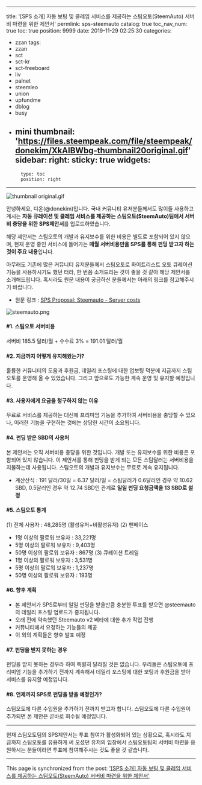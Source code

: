 
---
title: '[SPS 소개] 자동 보팅 및 클레임 서비스를 제공하는 스팀오토(SteemAuto) 서버비 마련을 위한 제안서'
permlink: sps-steemauto
catalog: true
toc_nav_num: true
toc: true
position: 9999
date: 2019-11-29 02:25:30
categories:
- zzan
tags:
- zzan
- sct
- sct-kr
- sct-freeboard
- liv
- palnet
- steemleo
- union
- upfundme
- dblog
- busy
- mini
thumbnail: 'https://files.steempeak.com/file/steempeak/donekim/XkAIBWbg-thumbnail20original.gif'
sidebar:
    right:
        sticky: true
widgets:
    -
        type: toc
        position: right
---


![thumbnail original.gif](https://files.steempeak.com/file/steempeak/donekim/XkAIBWbg-thumbnail20original.gif)


안녕하세요, 디온(@donekim)입니다. 국내 커뮤니티 유저분들께서도 많이들 사용하고 계시는 **자동 큐레이션 및 클레임 서비스를 제공하는 스팀오토(SteemAuto)팀에서 서버비 충당을 위한 SPS제안서**를 업로드하였습니다. 

해당 제안서는 스팀오토의 개발과 유지보수를 위한 비용은 별도로 포함되어 있지 않으며, 현재 운영 중인 서비스에 들어가는 **매월 서버비용만을 SPS를 통해 펀딩 받고자 하는 것이 주요 내용**입니다.

아무래도 기존에 많은 커뮤니티 유저분들께서 스팀오토로 화이트리스트 오토 큐레이션 기능을 사용하시기도 했던 터라, 한 번쯤 소개드리는 것이 좋을 것 같아 해당 제안서를 소개해드립니다. 혹시라도 원문 내용이 궁금하신 분들께서는 아래의 링크를 참고해주시기 바랍니다.

- 원문 링크 : [SPS Proposal: Steemauto - Server costs](https://steempeak.com/steemdao/@steemauto/sps-proposal-steemauto-server-costs)


![steemauto.png](https://files.steempeak.com/file/steempeak/donekim/su8sOleU-steemauto.png)

#### #1. 스팀오토 서버비용
서버비 185.5 달러/월 + 수수료 3% = 191.01 달러/월

#### #2. 지금까지 어떻게 유지해왔는가?
훌륭한 커뮤니티의 도움과 후원금, 데일리 포스팅에 대한 업보팅 덕분에 지금까지 스팀오토를 운영해 올 수 있었습니다. 그리고 앞으로도 가능한 계속 운영 및 유지할 예정입니다. 

#### #3. 사용자에게 요금을 청구하지 않는 이유
무료로 서비스를 제공하는 대신에 프리미엄 기능을 추가하여 서버비용을 충당할 수 있으나, 이러한 기능을 구현하는 것에는 상당한 시간이 소요됩니다.

#### #4. 펀딩 받은 SBD의 사용처
본 제안서는 오직 서버비용 충당을 위한 것입니다. 개발 또는 유지보수를 위한 비용은 포함되어 있지 않습니다.  이 제안서를 통해 펀딩을 받게 되는 모든 스팀달러는 서버비용을 지불하는데 사용됩니다. 스팀오토의 개발과 유지보수는 무료로 계속 유지됩니다.

- 계산산식 : 191 달러/30일 = 6.37 달러/일 = 스팀달러가 0.6달러인 경우 약 10.62 SBD, 0.5달러인 경우 약 12.74 SBD인 관계로 **일일 펀딩 요청금액을 13 SBD로 설정** 

#### #5. 스팀오토 통계
(1) 전체 사용자 : 48,285명 (활성유저+비활성유저)
(2) 팬베이스
- 1명 이상의 팔로워 보유자 : 33,221명
- 5명 이상의 팔로워 보유자 : 9,403명
- 50명 이상의 팔로워 보유자 : 867명
(3) 큐레이션 트레일
- 1명 이상의 팔로워 보유자 : 3,531명
- 5명 이상의 팔로워 보유자 : 1,237명
- 50명 이상의 팔로워 보유자 : 193명


#### #6. 향후 계획
- 본 제안서가 SPS로부터 일일 펀딩을 받을만큼 충분한 투표를 받으면 @steemauto의 데일리 포스팅 업로드가 중지됩니다.
- 오래 전에 약속했던 Steemauto v2 베타에 대한 추가 작업 진행
- 커뮤니티에서 요청하는 기능들의 제공
- 이 외의 계획들은 향후 발표 예정


#### #7. 펀딩을 받지 못하는 경우
펀딩을 받지 못하는 경우라 하여 특별히 달라질 것은 없습니다. 우리들은 스팀오토에 프리미엄 기능을 추가하기 전까지 계속해서 데일리 포스팅에 대한 보팅과 후원금을 받아 서비스를 유지할 예정입니다.

#### #8. 언제까지 SPS로 펀딩을 받을 예정인가?
스팀오토에 다른 수입원을 추가하기 전까지 받고자 합니다. 스팀오토에 다른 수입원이 추가되면 본 제안은 곧바로 회수될 예정입니다.

---

현재 스팀오토팀의 SPS제안서는 투표 참여가 활성화되어 있는 상황으로, 혹시라도 지금까지 스팀오토를 유용하게 써 오셨던 유저의 입장에서 스팀오토팀의 서버비 마련을 응원하시는 분들이라면 투표에 참여해주시는 것도 좋을 것 같습니다.

- - -

This page is synchronized from the post: ['[SPS 소개] 자동 보팅 및 클레임 서비스를 제공하는 스팀오토(SteemAuto) 서버비 마련을 위한 제안서'](https://steemit.com/@donekim/sps-steemauto)
